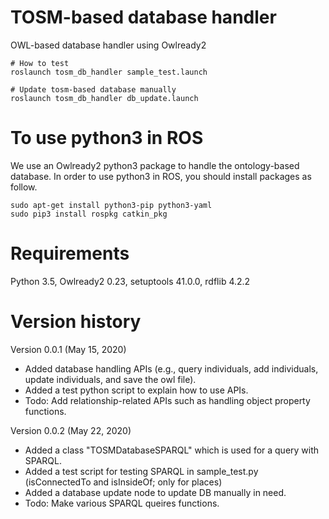 # TOSM-based database handler
OWL-based database handler using Owlready2
    
    # How to test
    roslaunch tosm_db_handler sample_test.launch

    # Update tosm-based database manually
    roslaunch tosm_db_handler db_update.launch

# To use python3 in ROS
We use an Owlready2 python3 package to handle the ontology-based database. In order to use python3 in ROS, you should install packages as follow.

    sudo apt-get install python3-pip python3-yaml
    sudo pip3 install rospkg catkin_pkg

# Requirements
Python 3.5, Owlready2 0.23, setuptools 41.0.0, rdflib 4.2.2

# Version history
Version 0.0.1 (May 15, 2020)
- Added database handling APIs (e.g., query individuals, add individuals, update individuals, and save the owl file).
- Added a test python script to explain how to use APIs.
- Todo: Add relationship-related APIs such as handling object property functions.

Version 0.0.2 (May 22, 2020)
- Added a class "TOSMDatabaseSPARQL" which is used for a query with SPARQL.
- Added a test script for testing SPARQL in sample_test.py (isConnectedTo and isInsideOf; only for places)
- Added a database update node to update DB manually in need.
- Todo: Make various SPARQL queires functions.